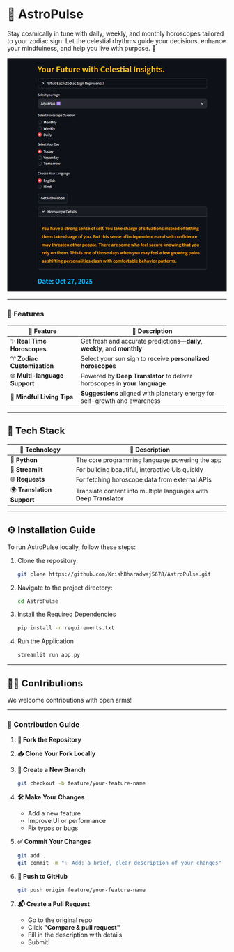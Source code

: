 # 🔮 AstroPulse

Stay cosmically in tune with daily, weekly, and monthly horoscopes tailored to your zodiac sign. Let the celestial rhythms guide your decisions, enhance your mindfulness, and help you live with purpose. 🌟

![AstroPulse](https://github.com/KrishBharadwaj5678/AstroPulse/raw/main/AstroPulseDemo.png)

---

### 💫 Features

| 🌟 Feature              | 💬 Description                                                                 |
|------------------------|---------------------------------------------------------------------------------|
| ✨ **Real Time Horoscopes** | Get fresh and accurate predictions—**daily**, **weekly**, and **monthly**     |
| ♈ **Zodiac Customization** | Select your sun sign to receive **personalized horoscopes**                   |
| 🌐 **Multi-language Support** | Powered by **Deep Translator** to deliver horoscopes in **your language** |
| 🧘 **Mindful Living Tips** | **Suggestions** aligned with planetary energy for self-growth and awareness     |

---

## 🧰 Tech Stack

| 🔧 Technology       | 🌟 Description                                                                 |
|--------------------|--------------------------------------------------------------------------------|
| 🐍 **Python**       | The core programming language powering the app                                 |
| 🎨 **Streamlit** | For building beautiful, interactive UIs quickly                      |
| 🌐 **Requests**  | For fetching horoscope data from external APIs                 |
| 🌍 **Translation Support** | Translate content into multiple languages with **Deep Translator**              |

---

## ⚙️ Installation Guide

To run AstroPulse locally, follow these steps:

1. Clone the repository:
   
   ```bash
   git clone https://github.com/KrishBharadwaj5678/AstroPulse.git
   ````

2. Navigate to the project directory:

   ```bash
   cd AstroPulse
   ```

3. Install the Required Dependencies

   ```bash
   pip install -r requirements.txt
   ```

4. Run the Application

   ```bash
   streamlit run app.py
   ```

---

## 🧑‍💻 Contributions

We welcome contributions with open arms!

---

### 📌 Contribution Guide

1. **🍴 Fork the Repository**

2. **📥 Clone Your Fork Locally**

3. **🌱 Create a New Branch**

   ```bash
   git checkout -b feature/your-feature-name
   ```

4. **🛠️ Make Your Changes**

   * Add a new feature
   * Improve UI or performance
   * Fix typos or bugs

5. **✅ Commit Your Changes**

   ```bash
   git add .
   git commit -m "✨ Add: a brief, clear description of your changes"
   ```

6. **🚀 Push to GitHub**

   ```bash
   git push origin feature/your-feature-name
   ```

7. **📬 Create a Pull Request**

   * Go to the original repo
   * Click **"Compare & pull request"**
   * Fill in the description with details
   * Submit!
